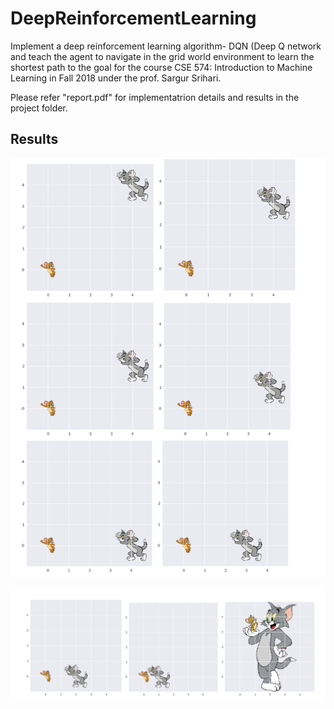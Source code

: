 # DeepReinforcementLearning

Implement a deep reinforcement learning algorithm- DQN (Deep Q network and teach the agent to navigate in the grid world environment to learn the shortest path to the goal for the course CSE 574: Introduction to Machine Learning in Fall 2018 under the prof. Sargur Srihari.

Please refer "report.pdf" for implementatrion details and results in the project folder.

## Results
![alt text](https://github.com/snehamuppala/DeepReinforcementLearning/blob/master/result1.png)

![alt text](https://github.com/snehamuppala/DeepReinforcementLearning/blob/master/result2.png)
